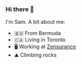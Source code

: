 ### Hi there 👋

I'm Sam. A bit about me:

- 🇧🇲 From Bermuda
- 🇨🇦 Living in Toronto
- 🖥 Working at [Zensurance](https://www.zensurance.com/)
- ⛰ Climbing rocks


<!--
**samkessaram/samkessaram** is a ✨ _special_ ✨ repository because its `README.md` (this file) appears on your GitHub profile.

Here are some ideas to get you started:

- 🔭 I’m currently working on ...
- 🌱 I’m currently learning ...
- 👯 I’m looking to collaborate on ...
- 🤔 I’m looking for help with ...
- 💬 Ask me about ...
- 📫 How to reach me: ...
- 😄 Pronouns: ...
- ⚡ Fun fact: ...
-->
